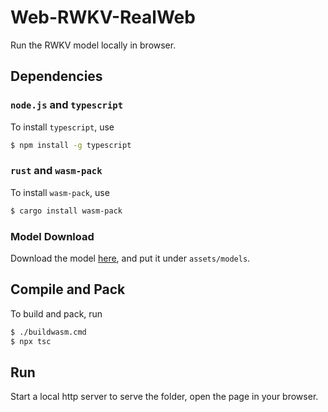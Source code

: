 # Web-RWKV-RealWeb

Run the RWKV model locally in browser.

## Dependencies

### `node.js` and `typescript`

To install `typescript`, use
```bash
$ npm install -g typescript
```

### `rust` and `wasm-pack`

To install `wasm-pack`, use
```bash
$ cargo install wasm-pack
```

### Model Download

Download the model [here](https://huggingface.co/cgisky/AI00_RWKV_V5/blob/main/RWKV-5-World-0.4B-v2-20231113-ctx4096.st),
and put it under `assets/models`.

## Compile and Pack

To build and pack, run
```bash
$ ./buildwasm.cmd
$ npx tsc
```

## Run

Start a local http server to serve the folder, open the page in your browser.